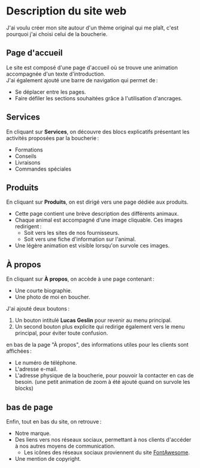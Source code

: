 # Description du site web

J'ai voulu créer mon site autour d'un thème original qui me plaît, c'est pourquoi j'ai choisi celui de la boucherie.

## Page d'accueil
Le site est composé d'une page d'accueil où se trouve une animation accompagnée d'un texte d'introduction.  
J'ai également ajouté une barre de navigation qui permet de :  
- Se déplacer entre les pages.  
- Faire défiler les sections souhaitées grâce à l'utilisation d'ancrages.

## Services
En cliquant sur **Services**, on découvre des blocs explicatifs présentant les activités proposées par la boucherie :  
- Formations  
- Conseils  
- Livraisons  
- Commandes spéciales  

## Produits
En cliquant sur **Produits**, on est dirigé vers une page dédiée aux produits.  
- Cette page contient une brève description des différents animaux.  
- Chaque animal est accompagné d'une image cliquable. Ces images redirigent :
  - Soit vers les sites de nos fournisseurs.  
  - Soit vers une fiche d'information sur l'animal.  
- Une légère animation est visible lorsqu'on survole ces images.  

## À propos
En cliquant sur **À propos**, on accède à une page contenant :
- Une courte biographie.  
- Une photo de moi en boucher.  

J'ai ajouté deux boutons :  
1. Un bouton intitulé **Lucas Geslin** pour revenir au menu principal.  
2. Un second bouton plus explicite qui redirige également vers le menu principal, pour éviter toute confusion.  

en bas de la page "À propos", des informations utiles pour les clients sont affichées :
- Le numéro de téléphone.  
- L'adresse e-mail.  
- L'adresse physique de la boucherie, pour pouvoir la contacter en cas de besoin.
  (une petit animation de zoom à été ajouté quand on survole les blocks)

## bas de page
Enfin, tout en bas du site, on retrouve :
- Notre marque.  
- Des liens vers nos réseaux sociaux, permettant à nos clients d'accéder à nos autres moyens de communication.  
  - Les icônes des réseaux sociaux proviennent du site [FontAwesome](https://fontawesome.com).  
- Une mention de copyright.  
